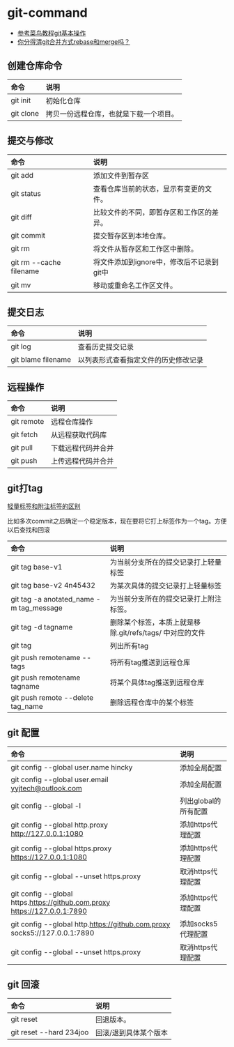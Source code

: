 # git-command

- [参考菜鸟教程git基本操作](https://www.runoob.com/git/git-basic-operations.html)
- [你分得清git合并方式rebase和merge吗？](https://www.cnblogs.com/FraserYu/p/11192840.html)

## 创建仓库命令

|命令|说明|
|:---|:---|
|git init|初始化仓库|
|git clone|拷贝一份远程仓库，也就是下载一个项目。|

## 提交与修改

|命令|说明|
|:---|:---|
|git add|添加文件到暂存区|
|git status|查看仓库当前的状态，显示有变更的文件。|
|git diff|比较文件的不同，即暂存区和工作区的差异。|
|git commit|提交暂存区到本地仓库。|
|git rm|将文件从暂存区和工作区中删除。|
|git rm --cache filename | 将文件添加到ignore中，修改后不记录到git中|
|git mv|移动或重命名工作区文件。|

## 提交日志

|命令|说明|
|:---|:---|
|git log|查看历史提交记录|
|git blame filename|以列表形式查看指定文件的历史修改记录|

## 远程操作

|命令|说明|
|:---|:---|
|git remote|远程仓库操作|
|git fetch|从远程获取代码库|
|git pull|下载远程代码并合并|
|git push|上传远程代码并合并|

## git打tag

[轻量标签和附注标签的区别](https://blog.csdn.net/qq_21746331/article/details/120776710)

比如多次commit之后确定一个稳定版本，现在要将它打上标签作为一个tag。方便以后查找和回滚

|命令|说明|
|:---|:---|
|git tag base-v1| 为当前分支所在的提交记录打上轻量标签|
|git tag base-v2 4n45432 |为某次具体的提交记录打上轻量标签|
|git tag -a anotated_name -m tag_message |为当前分支所在的提交记录打上附注标签。|
|git tag -d tagname |删除某个标签，本质上就是移除.git/refs/tags/ 中对应的文件|
|git tag |列出所有tag|
|git push remotename --tags |将所有tag推送到远程仓库|
|git push remotename tagname |将某个具体tag推送到远程仓库|
|git push remote --delete tag_name |删除远程仓库中的某个标签|

## git 配置

|命令|说明|
|:---|:---|
|git config --global user.name hincky|添加全局配置|
|git config --global user.email yyjtech@outlook.com|添加全局配置|
|git config --global -l|列出global的所有配置|
|git config --global http.proxy http://127.0.0.1:1080 |添加https代理配置|
|git config --global https.proxy https://127.0.0.1:1080 |添加https代理配置|
|git config --global --unset https.proxy|取消https代理配置|
|git config --global https.https://github.com.proxy https://127.0.0.1:7890 |添加https代理配置|
|git config --global http.https://github.com.proxy socks5://127.0.0.1:7890 |添加socks5代理配置|
|git config --global --unset https.proxy|取消https代理配置|


## git 回滚

|命令|说明|
|:---|:---|
|git reset|回退版本。|
|git reset --hard 234joo|回滚/退到具体某个版本|